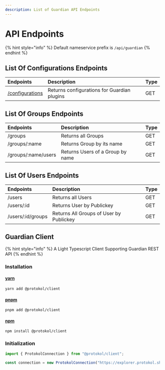 ```yaml
---
description: List of Guardian API Endpoints
---
```


# API Endpoints

{% hint style="info" %}
Default nameservice prefix is `/api/guardian`
{% endhint %}

## List Of Configurations Endpoints

| Endpoints | Description | Type |
| :--- | :--- | :--- |
| [/configurations](../../nameservice/api-endpoints/configurations.md) | Returns configurations for Guardian plugins | GET |

## List Of Groups Endpoints

| Endpoints | Description | Type |
| :--- | :--- | :--- |
| /groups | Returns all Groups | GET |
| /groups/:name | Returns Group by its name | GET |
| /groups/:name/users | Returns Users of a Group by name | GET |

## List Of Users Endpoints

| Endpoints | Description | Type |
| :--- | :--- | :--- |
| /users | Returns all Users | GET |
| /users/:id | Returns User by Publickey | GET |
| /users/:id/groups | Returns All Groups of User by Publickey | GET |



## Guardian Client

{% hint style="info" %}
A Light Typescript Client Supporting Guardian REST API
{% endhint %}

### Installation

#### [yarn](https://classic.yarnpkg.com/lang/en/)

```text
yarn add @protokol/client
```

#### [pnpm](https://pnpm.js.org/)

```text
pnpm add @protokol/client
```

#### [npm](https://www.npmjs.com/)

```text
npm install @protokol/client
```



### Initialization

```typescript
import { ProtokolConnection } from "@protokol/client";

const connection = new ProtokolConnection("https://explorer.protokol.sh/api");
```

## 





